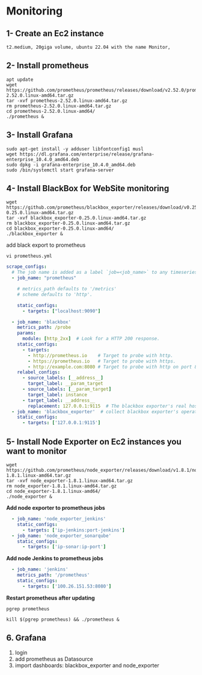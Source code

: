 # Monitoring 

## 1- Create an Ec2 instance 
```
t2.medium, 20giga volume, ubuntu 22.04 with the name Monitor, 
```

## 2- Install prometheus 

```shell
apt update 
wget https://github.com/prometheus/prometheus/releases/download/v2.52.0/prometheus-2.52.0.linux-amd64.tar.gz
tar -xvf prometheus-2.52.0.linux-amd64.tar.gz 
rm prometheus-2.52.0.linux-amd64.tar.gz
cd prometheus-2.52.0.linux-amd64/
./prometheus &  
```

## 3- Install Grafana 

```shell
sudo apt-get install -y adduser libfontconfig1 musl
wget https://dl.grafana.com/enterprise/release/grafana-enterprise_10.4.0_amd64.deb
sudo dpkg -i grafana-enterprise_10.4.0_amd64.deb
sudo /bin/systemctl start grafana-server
```

## 4- Install BlackBox for WebSite monitoring

```shell
wget https://github.com/prometheus/blackbox_exporter/releases/download/v0.25.0/blackbox_exporter-0.25.0.linux-amd64.tar.gz
tar -xvf blackbox_exporter-0.25.0.linux-amd64.tar.gz
rm blackbox_exporter-0.25.0.linux-amd64.tar.gz
cd blackbox_exporter-0.25.0.linux-amd64/
./blackbox_exporter &
```

add black export to prometheus 

```shell
vi prometheus.yml 
```

```yaml
scrape_configs:
  # The job name is added as a label `job=<job_name>` to any timeseries scraped from this config.
  - job_name: "prometheus"

    # metrics_path defaults to '/metrics'
    # scheme defaults to 'http'.

    static_configs:
      - targets: ["localhost:9090"]

  - job_name: 'blackbox'
    metrics_path: /probe
    params:
      module: [http_2xx]  # Look for a HTTP 200 response.
    static_configs:
      - targets:
        - http://prometheus.io    # Target to probe with http.
        - https://prometheus.io   # Target to probe with https.
        - http://example.com:8080 # Target to probe with http on port 8080.
    relabel_configs:
      - source_labels: [__address__]
        target_label: __param_target
      - source_labels: [__param_target]
        target_label: instance
      - target_label: __address__
        replacement: 127.0.0.1:9115  # The blackbox exporter's real hostname:port.
  - job_name: 'blackbox_exporter'  # collect blackbox exporter's operational metrics.
    static_configs:
      - targets: ['127.0.0.1:9115']
```

## 5- Install Node Exporter on Ec2 instances you want to monitor 

```shell
wget https://github.com/prometheus/node_exporter/releases/download/v1.8.1/node_exporter-1.8.1.linux-amd64.tar.gz
tar -xvf node_exporter-1.8.1.linux-amd64.tar.gz 
rm node_exporter-1.8.1.linux-amd64.tar.gz
cd node_exporter-1.8.1.linux-amd64/
./node_exporter &
```

**Add node exporter to prometheus jobs**

```yaml
  - job_name: 'node_exporter_jenkins'  
    static_configs:
      - targets: ['ip-jenkins:port-jenkins']  
  - job_name: 'node_exporter_sonarqube'  
    static_configs:
      - targets: ['ip-sonar:ip-port']
```
**Add node Jenkins to prometheus jobs**

```yaml
  - job_name: 'jenkins' 
    metrics_path: '/prometheus'
    static_configs:
      - targets: ['100.26.151.53:8080']
```

**Restart prometheus after updating**

```shell
pgrep prometheus

kill $(pgrep prometheus) && ./prometheus &  
```

## 6. Grafana 
1. login 
2. add prometheus as Datasource 
3. import dashboards: blackbox_exporter and node_exporter